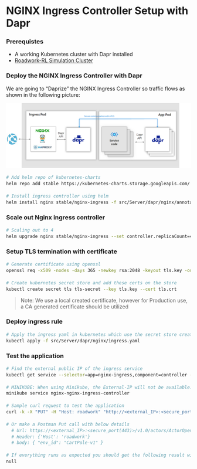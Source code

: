 # NGINX Ingress Controller Setup with Dapr

### Prerequistes

- A working Kubernetes cluster with Dapr installed
- [Roadwork-RL Simulation Cluster](/docs/getting-started/kubernetes.md)

### Deploy the NGINX Ingress Controller with Dapr

We are going to “Daprize” the NGINX Ingress Controller so traffic flows as shown in the following picture:

![/../../assets/dapr-nginx-ingress.png](./../../assets/dapr-nginx-ingress.png)

```bash
# Add helm repo of kubernetes-charts
helm repo add stable https://kubernetes-charts.storage.googleapis.com/

# Install ingress controller using helm
helm install nginx stable/nginx-ingress -f src/Server/dapr/nginx/annotations.yaml -n default
```

### Scale out Nginx ingress controller

```bash
# Scaling out to 4
helm upgrade nginx stable/nginx-ingress --set controller.replicaCount=4 -f src/Server/dapr/nginx/annotations.yaml
```

### Setup TLS termination with certificate

```bash
# Generate certificate using openssl
openssl req -x509 -nodes -days 365 -newkey rsa:2048 -keyout tls.key -out tls.crt -subj "/CN=roadwork/O=roadwork"

# Create kubernetes secret store and add these certs on the store
kubectl create secret tls tls-secret --key tls.key --cert tls.crt
```

> Note: We use a local created certificate, however for Production use, a CA generated certificate should be utilized

### Deploy ingress rule

```bash
# Apply the ingress yaml in kubernetes which use the secret store created in previous step
kubectl apply -f src/Server/dapr/nginx/ingress.yaml
```

### Test the application

```bash
# Find the external public IP of the ingress service
kubectl get service --selector=app=nginx-ingress,component=controller -o jsonpath='{.items[*].status.loadBalancer.ingress[0].ip}'

# MINIKUBE: When using Minikube, the External-IP will not be available. Utilize the following command then:
minikube service nginx-nginx-ingress-controller

# Sample curl request to test the application
curl -k -X "PUT" -H "Host: roadwork" "http://<external_IP>:<secure_port(443)>/v1.0/actors/ActorOpenAI/roadwork-0-0/method/SimCreate" -H "Content-Type: application/json" -d '{"env_id":"CartPole-v1" }'

# Or make a Postman Put call with below details
  # Url: https://<external_IP>:<secure_port(443)>/v1.0/actors/ActorOpenAI/roadwork-0-0/method/SimCreate
  # Header: {'Host': 'roadwork'}
  # body: { "env_id": "CartPole-v1" }

# If everything runs as expected you should get the following result with status code 200:
null
```
